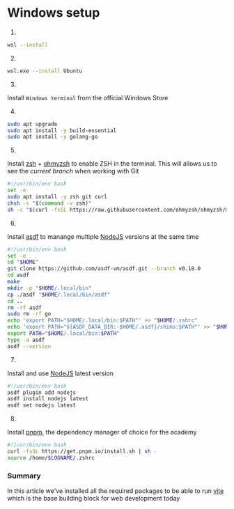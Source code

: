 # Windows setup

1.

```bash
wsl --install
```

2.

```bash
wsl.exe --install Ubuntu
```

3.

Install `Windows terminal` from the official Windows Store

4. 

```bash
sudo apt upgrade
sudo apt install -y build-essential
sudo apt install -y golang-go
```

5.

Install [zsh](https://github.com/ohmyzsh/ohmyzsh/wiki/Installing-ZSH) + [ohmyzsh](https://ohmyz.sh/) to enable ZSH in the terminal. This will allows us to see the _current branch_ when working with Git

```bash
#!/usr/bin/env bash
set -e
sudo apt install -y zsh git curl
chsh -s "$(command -v zsh)"
sh -c "$(curl -fsSL https://raw.githubusercontent.com/ohmyzsh/ohmyzsh/master/tools/install.sh)"
```

6.

Install [asdf](https://asdf-vm.com/guide/introduction.html) to manange multiple [NodeJS](https://nodejs.org/en) versions at the same time

```bash
#!/usr/bin/env bash
set -e
cd "$HOME"
git clone https://github.com/asdf-vm/asdf.git --branch v0.18.0
cd asdf
make
mkdir -p "$HOME/.local/bin"
cp ./asdf "$HOME/.local/bin/asdf"
cd ..
rm -rf asdf
sudo rm -rf go
echo 'export PATH="$HOME/.local/bin:$PATH"' >> "$HOME/.zshrc"
echo 'export PATH="${ASDF_DATA_DIR:-$HOME/.asdf}/shims:$PATH"' >> "$HOME/.zshrc"
export PATH="$HOME/.local/bin:$PATH"
type -a asdf
asdf --version
```

7.

Install and use [NodeJS](https://nodejs.org/en) latest version

```bash
#!/usr/bin/env bash
asdf plugin add nodejs
asdf install nodejs latest
asdf set nodejs latest
```

8.

Install [pnpm](https://pnpm.io/es/installation), the dependency manager of choice for the academy

```bash
#!/usr/bin/env bash
curl -fsSL https://get.pnpm.io/install.sh | sh -
source /home/$LOGNAME/.zshrc
```

### Summary

In this article we've installed all the required packages to be able to run [vite](https://vite.dev/) which is the base building block for web development today
